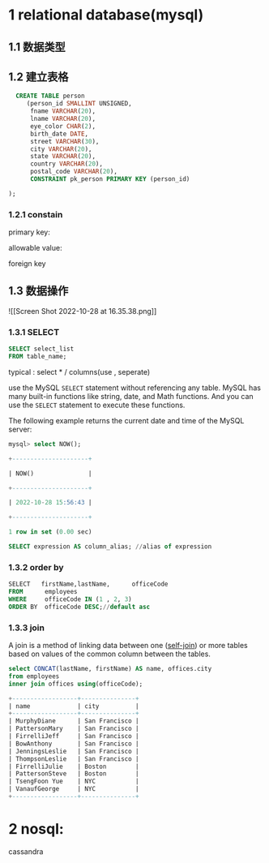 # 1 relational database(mysql)
## 1.1 数据类型

## 1.2 建立表格
```sql
  CREATE TABLE person
     (person_id SMALLINT UNSIGNED,
      fname VARCHAR(20),
      lname VARCHAR(20),
      eye_color CHAR(2),
      birth_date DATE,
      street VARCHAR(30),
      city VARCHAR(20),
      state VARCHAR(20),
      country VARCHAR(20),
      postal_code VARCHAR(20),
      CONSTRAINT pk_person PRIMARY KEY (person_id)

);
```

### 1.2.1 constain
primary key:

allowable value:

foreign key

## 1.3 数据操作
![[Screen Shot 2022-10-28 at 16.35.38.png]]
### 1.3.1 SELECT
``` sql
SELECT select_list
FROM table_name;
```
typical : select * / columns(use , seperate)

use the MySQL `SELECT` statement without referencing any table.
MySQL has many built-in functions like string, date, and Math functions. And you can use the `SELECT` statement to execute these functions.

The following example returns the current date and time of the MySQL server:
```sql
mysql> select NOW();

+---------------------+

| NOW()               |

+---------------------+

| 2022-10-28 15:56:43 |

+---------------------+

1 row in set (0.00 sec)
```

```sql
SELECT expression AS column_alias; //alias of expression
```

### 1.3.2 order by
```sql
SELECT   firstName,lastName,      officeCode 
FROM      employees 
WHERE     officeCode IN (1 , 2, 3) 
ORDER BY  officeCode DESC;//default asc
```

### 1.3.3 join
A join is a method of linking data between one ([self-join](http://www.mysqltutorial.org/mysql-self-join/)) or more tables based on values of the common column between the tables.

```sql
select CONCAT(lastName, firstName) AS name, offices.city 
from employees 
inner join offices using(officeCode);

+------------------+---------------+
| name             | city          |
+------------------+---------------+
| MurphyDiane      | San Francisco |
| PattersonMary    | San Francisco |
| FirrelliJeff     | San Francisco |
| BowAnthony       | San Francisco |
| JenningsLeslie   | San Francisco |
| ThompsonLeslie   | San Francisco |
| FirrelliJulie    | Boston        |
| PattersonSteve   | Boston        |
| TsengFoon Yue    | NYC           |
| VanaufGeorge     | NYC           |
+------------------+---------------+
```

# 2 nosql:
cassandra